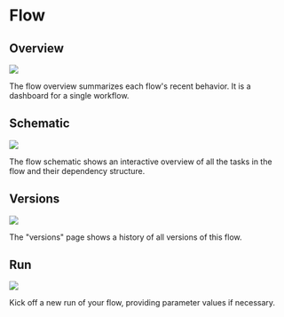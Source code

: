 # Flow

## Overview

![](/cloud/ui/flow-overview.png)

The flow overview summarizes each flow's recent behavior. It is a dashboard for a single workflow.

## Schematic

![](/cloud/ui/flow-schematic.png)

The flow schematic shows an interactive overview of all the tasks in the flow and their dependency structure.

## Versions

![](/cloud/ui/flow-versions.png)

The "versions" page shows a history of all versions of this flow. 

## Run

![](/cloud/ui/flow-run.png)

Kick off a new run of your flow, providing parameter values if necessary.
